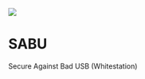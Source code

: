 <a target="_blank" href="https://github.com/SABU-BSI/SABU"><img src="https://img.shields.io/github/last-commit/SABU-BSI/SABU?style=flat-square" /></a>


# SABU
Secure Against Bad USB (Whitestation)
